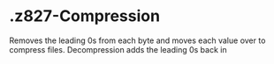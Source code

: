# .z827-Compression
Removes the leading 0s from each byte and moves each value over to compress files. Decompression adds the leading 0s back in
